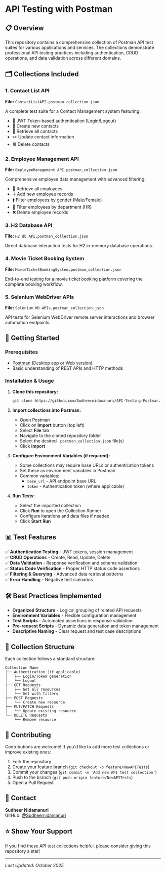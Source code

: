 # API Testing with Postman

## 📋 Overview

This repository contains a comprehensive collection of Postman API test suites for various applications and services. The collections demonstrate professional API testing practices including authentication, CRUD operations, and data validation across different domains.

## 🗂️ Collections Included

### 1. Contact List API
**File:** `ContactListAPI.postman_collection.json`

A complete test suite for a Contact Management system featuring:
- 🔐 JWT Token-based authentication (Login/Logout)
- 📝 Create new contacts
- 📖 Retrieve all contacts
- ✏️ Update contact information
- 🗑️ Delete contacts

### 2. Employee Management API
**File:** `EmployeeManagement API.postman_collection.json`

Comprehensive employee data management with advanced filtering:
- 👥 Retrieve all employees
- ➕ Add new employee records
- 🚹 Filter employees by gender (Male/Female)
- 🏢 Filter employees by department (HR)
- ❌ Delete employee records

### 3. H2 Database API
**File:** `H2 db API.postman_collection.json`

Direct database interaction tests for H2 in-memory database operations.

### 4. Movie Ticket Booking System
**File:** `MovieTicketBookingSystem.postman_collection.json`

End-to-end testing for a movie ticket booking platform covering the complete booking workflow.

### 5. Selenium WebDriver APIs
**File:** `Selenium WD APIs.postman_collection.json`

API tests for Selenium WebDriver remote server interactions and browser automation endpoints.

## 🚀 Getting Started

### Prerequisites
- [Postman](https://www.postman.com/downloads/) (Desktop app or Web version)
- Basic understanding of REST APIs and HTTP methods

### Installation & Usage

1. **Clone this repository:**
   ```bash
   git clone https://github.com/Sudheernidamanuri/API-Testing-Postman.git
   ```

2. **Import collections into Postman:**
   - Open Postman
   - Click on **Import** button (top left)
   - Select **File** tab
   - Navigate to the cloned repository folder
   - Select the desired `.postman_collection.json` file(s)
   - Click **Import**

3. **Configure Environment Variables (if required):**
   - Some collections may require base URLs or authentication tokens
   - Set these as environment variables in Postman
   - Common variables:
     - `base_url` - API endpoint base URL
     - `token` - Authentication token (where applicable)

4. **Run Tests:**
   - Select the imported collection
   - Click **Run** to open the Collection Runner
   - Configure iterations and data files if needed
   - Click **Start Run**

## 📊 Test Features

✅ **Authentication Testing** - JWT tokens, session management  
✅ **CRUD Operations** - Create, Read, Update, Delete  
✅ **Data Validation** - Response verification and schema validation  
✅ **Status Code Verification** - Proper HTTP status code assertions  
✅ **Filtering & Querying** - Advanced data retrieval patterns  
✅ **Error Handling** - Negative test scenarios  

## 🛠️ Best Practices Implemented

- **Organized Structure** - Logical grouping of related API requests
- **Environment Variables** - Flexible configuration management
- **Test Scripts** - Automated assertions in response validation
- **Pre-request Scripts** - Dynamic data generation and token management
- **Descriptive Naming** - Clear request and test case descriptions

## 📝 Collection Structure

Each collection follows a standard structure:
```
Collection Name
├── Authentication (if applicable)
│   ├── Login/Token generation
│   └── Logout
├── GET Requests
│   ├── Get all resources
│   └── Get with filters
├── POST Requests
│   └── Create new resource
├── PUT/PATCH Requests
│   └── Update existing resource
└── DELETE Requests
    └── Remove resource
```

## 🤝 Contributing

Contributions are welcome! If you'd like to add more test collections or improve existing ones:

1. Fork the repository
2. Create your feature branch (`git checkout -b feature/NewAPITests`)
3. Commit your changes (`git commit -m 'Add new API test collection'`)
4. Push to the branch (`git push origin feature/NewAPITests`)
5. Open a Pull Request

## 📧 Contact

**Sudheer Nidamanuri**  
GitHub: [@Sudheernidamanuri](https://github.com/Sudheernidamanuri)

## ⭐ Show Your Support

If you find these API test collections helpful, please consider giving this repository a star!

---

*Last Updated: October 2025*
